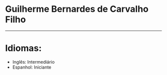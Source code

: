 # Guilherme Bernardes de Carvalho Filho


---

# Idiomas:

- Inglês: Intermediário
- Espanhol: Iniciante
